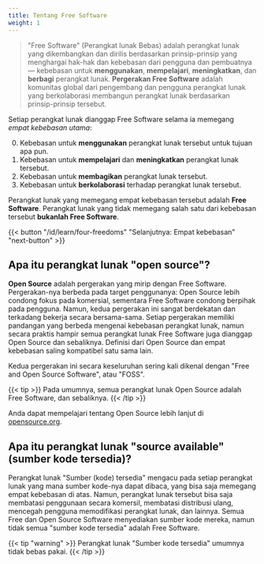 ```yaml
---
title: Tentang Free Software
weight: 1
---
```


> "Free Software" (Perangkat lunak Bebas) adalah perangkat lunak yang
> dikembangkan dan dirilis berdasarkan prinsip-prinsip yang menghargai
> hak-hak dan kebebasan dari pengguna dan pembuatnya
> &mdash; kebebasan untuk **menggunakan**, **mempelajari**, **meningkatkan**,
> dan **berbagi** perangkat lunak.
> <wbr/>**Pergerakan&nbsp;Free&nbsp;Software** adalah komunitas global dari
> pengembang dan pengguna perangkat lunak yang berkolaborasi membangun
> perangkat lunak berdasarkan prinsip-prinsip tersebut.

Setiap perangkat lunak dianggap Free Software selama ia memegang *empat
kebebasan utama*:

<ol start="0">
  <li>
    Kebebasan untuk <strong>menggunakan</strong> perangkat lunak tersebut
    untuk tujuan apa pun.
  </li>
  <li>
    Kebebasan untuk <strong>mempelajari</strong> dan
    <strong>meningkatkan</strong> perangkat lunak tersebut.
  </li>
  <li>
    Kebebasan untuk <strong>membagikan</strong> perangkat lunak tersebut.
  </li>
  <li>
    Kebebasan untuk <strong>berkolaborasi</strong> terhadap perangkat lunak
    tersebut.
  </li>
</ol>

Perangkat lunak yang memegang empat kebebasan tersebut adalah **Free
Software**.
Perangkat lunak yang tidak memegang salah satu dari kebebasan tersebut
**bukanlah Free Software**.

{{< button "/id/learn/four-freedoms" "Selanjutnya: Empat kebebasan" "next-button" >}}

## Apa itu perangkat lunak "open source"?

**Open Source** adalah pergerakan yang mirip dengan Free Software.
Pergerakan-nya berbeda pada target penggunanya: Open Source lebih
condong fokus pada komersial, sementara Free Software condong berpihak pada
pengguna.
Namun, kedua pergerakan ini sangat berdekatan dan terkadang bekerja secara
bersama-sama.
Setiap pergerakan memiliki pandangan yang berbeda mengenai kebebasan perangkat
lunak, namun secara praktis hampir semua perangkat lunak Free Software juga
dianggap Open Source dan sebaliknya.
Definisi dari Open Source dan empat kebebasan saling kompatibel satu sama
lain.

Kedua pergerakan ini secara keseluruhan sering kali dikenal dengan "Free and
Open Source Software", atau "FOSS".

{{< tip >}}
Pada umumnya, semua perangkat lunak Open Source adalah Free Software, dan
sebaliknya.
{{< /tip >}}

Anda dapat mempelajari tentang Open Source lebih lanjut di
[opensource.org](https://opensource.org/).

## Apa itu perangkat lunak "source available" (sumber kode tersedia)?

Perangkat lunak "Sumber (kode) tersedia" mengacu pada setiap perangkat lunak
yang mana sumber kode-nya dapat dibaca, yang bisa saja memegang empat
kebebasan di atas.
Namun, perangkat lunak tersebut bisa saja membatasi penggunaan secara
komersil, membatasi distribusi ulang, mencegah pengguna memodifikasi perangkat
lunak, dan lainnya.
Semua Free dan Open Source Software menyediakan sumber kode mereka, namun
tidak semua "sumber kode tersedia" adalah Free Software.

{{< tip "warning" >}}
Perangkat lunak "Sumber kode tersedia" umumnya tidak bebas pakai.
{{< /tip >}}
